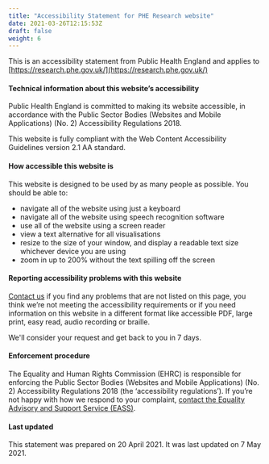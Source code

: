 ```yaml
---
title: "Accessibility Statement for PHE Research website"
date: 2021-03-26T12:15:53Z
draft: false
weight: 6
---
```


This is an accessibility statement from Public Health England and applies to [https://research.phe.gov.uk/](https://research.phe.gov.uk/)

#### Technical information about this website’s accessibility

Public Health England is committed to making its website accessible, in accordance with the Public Sector Bodies (Websites and Mobile Applications) (No. 2) Accessibility Regulations 2018.

This website is fully compliant with the Web Content Accessibility Guidelines version 2.1 AA standard.

#### How accessible this website is

This website is designed to be used by as many people as possible. You should be able to:

- navigate all of the website using just a keyboard
- navigate all of the website using speech recognition software
- use all of the website using a screen reader
- view a text alternative for all visualisations
- resize to the size of your window, and display a readable text size whichever device you are using
- zoom in up to 200% without the text spilling off the screen
 
#### Reporting accessibility problems with this website
[Contact us](https://research.phe.gov.uk/contact/) if you find any problems that are not listed on this page, you think we’re not meeting the accessibility requirements or if you need information on this website in a different format like accessible PDF, large print, easy read, audio recording or braille.

We'll consider your request and get back to you in 7 days.
 
#### Enforcement procedure
The Equality and Human Rights Commission (EHRC) is responsible for enforcing the Public Sector Bodies (Websites and Mobile Applications) (No. 2) Accessibility Regulations 2018 (the ‘accessibility regulations’). If you’re not happy with how we respond to your complaint, [contact the Equality Advisory and Support Service (EASS)](https://www.gov.uk/government/publications/sample-accessibility-statement/sample-accessibility-statement-for-a-fictional-public-sector-website#:~:text=contact%20the%20Equality%20Advisory%20and%20Support%20Service%20(EASS)).
 
#### Last updated
This statement was prepared on 20 April 2021. It was last updated on 7 May 2021.
